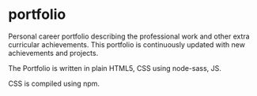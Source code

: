 # portfolio

Personal career portfolio describing the professional work and other extra curricular achievements. This portfolio is continuously updated with new achievements and projects.

The Portfolio is written in plain HTML5, CSS using node-sass, JS.

CSS is compiled using npm.
